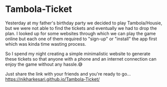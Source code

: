 # Tambola-Ticket

Yesterday at my father's birthday party we decided to play Tambola/Housie, but we were not able to find the tickets and eventually we had to drop the plan. I looked up for some websites through which we can play the game online but each one of them required to "sign-up" or "install" the app first which was kinda time wasting process.

So I spend my night creating a simple minimalistic website to generate these tickets so that anyone with a phone and an internet connection can enjoy the game without any hassle.😅

Just share the link with your friends and you're ready to go...
https://nikharkesari.github.io/Tambola-Ticket/
